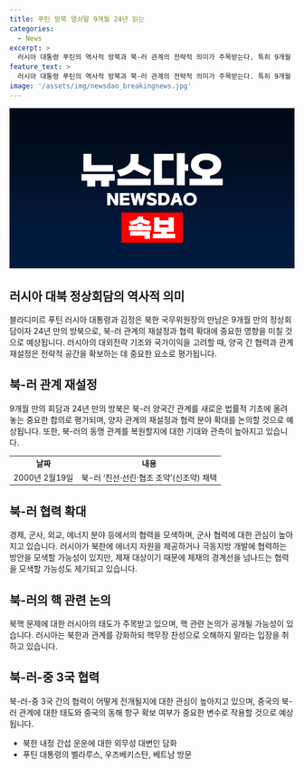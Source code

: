 ```yaml
---
title: 푸틴 방북 열쇠말 9개월 24년 읽는
categories:
  - News
excerpt: >
  러시아 대통령 푸틴의 역사적 방북과 북-러 관계의 전략적 의미가 주목받는다. 특히 9개월 만의 정상회담과 24년 만의 방북으로 두 지도자의 관계가 주목된다. 양자 관계의 재설정과 동북아 정세에 중대한 영향을 줄 것으로 예상되며, 북-러 협력 확대와 핵 문제에 대한 토론 등이 전망된다. 이에 따른 북-러-중국 3국 협력의 가능성도 주목된다. 이번 회담의 결과는 지구정치에 중대한 영향을 미칠 것으로 보인다.
feature_text: >
  러시아 대통령 푸틴의 역사적 방북과 북-러 관계의 전략적 의미가 주목받는다. 특히 9개월 만의 정상회담과 24년 만의 방북으로 두 지도자의 관계가 주목된다. 양자 관계의 재설정과 동북아 정세에 중대한 영향을 줄 것으로 예상되며, 북-러 협력 확대와 핵 문제에 대한 토론 등이 전망된다. 이에 따른 북-러-중국 3국 협력의 가능성도 주목된다. 이번 회담의 결과는 지구정치에 중대한 영향을 미칠 것으로 보인다.
image: '/assets/img/newsdao_breakingnews.jpg'
---
```


<p><img src="/assets/img/newsdao_breakingnews.jpg" alt="pcversion 속보" /></p>

<h2 data-ke-size="size26">러시아 대북 정상회담의 역사적 의미</h2>

<p data-ke-size="size16">블라디미르 푸틴 러시아 대통령과 김정은 북한 국무위원장의 만남은 9개월 만의 정상회담이자 24년 만의 방북으로, 북-러 관계의 재설정과 협력 확대에 중요한 영향을 미칠 것으로 예상됩니다. 러시아의 대외전략 기조와 국가이익을 고려할 때, 양국 간 협력과 관계 재설정은 전략적 공간을 확보하는 데 중요한 요소로 평가됩니다.</p>

<h2 data-ke-size="size26">북-러 관계 재설정</h2>

<p data-ke-size="size16">9개월 만의 회담과 24년 만의 방북은 북-러 양국간 관계를 새로운 법률적 기초에 올려놓는 중요한 합의로 평가되며, 양자 관계의 재설정과 협력 분야 확대를 논의할 것으로 예상됩니다. 또한, 북-러의 동맹 관계를 복원할지에 대한 기대와 관측이 높아지고 있습니다.</p>

<table>
    <tr>
        <td style="text-align: center; height: 17px;"><b>날짜</b></td>
        <td style="text-align: center; height: 17px;"><b>내용</b></td>
    </tr>
    <tr>
        <td style="text-align: center; height: 17px;">2000년 2월19일</td>
        <td style="text-align: center; height: 17px;">북-러 ‘친선·선린·협조 조약’(신조약) 채택</td>
    </tr>
</table>

<h2 data-ke-size="size26">북-러 협력 확대</h2>

<p data-ke-size="size16">경제, 군사, 외교, 에너지 분야 등에서의 협력을 모색하며, 군사 협력에 대한 관심이 높아지고 있습니다. 러시아가 북한에 에너지 자원을 제공하거나 극동지방 개발에 협력하는 방안을 모색할 가능성이 있지만, 제재 대상이기 때문에 제재의 경계선을 넘나드는 협력을 모색할 가능성도 제기되고 있습니다.</p>

<h2 data-ke-size="size26">북-러의 핵 관련 논의</h2>

<p data-ke-size="size16">북핵 문제에 대한 러시아의 태도가 주목받고 있으며, 핵 관련 논의가 공개될 가능성이 있습니다. 러시아는 북한과 관계를 강화하되 핵무장 찬성으로 오해하지 말라는 입장을 취하고 있습니다.</p>

<h2 data-ke-size="size26">북-러-중 3국 협력</h2>

<p data-ke-size="size16">북-러-중 3국 간의 협력이 어떻게 전개될지에 대한 관심이 높아지고 있으며, 중국의 북-러 관계에 대한 태도와 중국의 동해 항구 확보 여부가 중요한 변수로 작용할 것으로 예상됩니다.</p>

<ul>
    <li>북한 내정 간섭 운운에 대한 외무성 대변인 담화</li>
    <li>푸틴 대통령의 벨라루스, 우즈베키스탄, 베트남 방문</li>
</ul>

<p data-ke-size="size16">&nbsp;</p>

